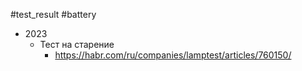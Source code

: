 #test_result #battery 

- 2023
	- Тест на старение
		- https://habr.com/ru/companies/lamptest/articles/760150/